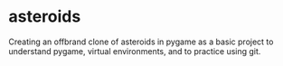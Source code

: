 # asteroids

 Creating an offbrand clone of asteroids in pygame as a basic project to understand pygame, virtual environments, and to practice using git.